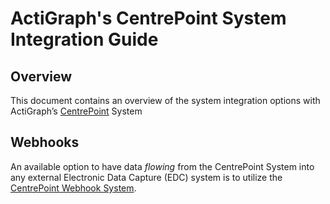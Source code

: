 # ActiGraph's CentrePoint System Integration Guide

## Overview
This document contains an overview of the system integration options with ActiGraph’s [CentrePoint](https://actigraphcorp.com/centrepoint/) System

## Webhooks
An available option to have data *flowing* from the CentrePoint System into any external Electronic Data Capture (EDC) system is to utilize the [CentrePoint Webhook System](https://github.com/actigraph/CentrePointWebhookDocumentation). 

